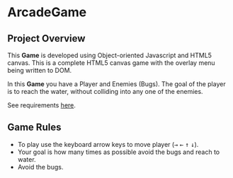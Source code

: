 # ArcadeGame

## Project Overview

This **Game** is developed using Object-oriented Javascript and HTML5 canvas. This is a complete HTML5 canvas game with the overlay menu being written to DOM.

In this **Game** you have a Player and Enemies (Bugs). The goal of the player is to reach the water, without colliding into any one of the enemies.

See requirements [here](https://classroom.udacity.com/courses/ud015). 

## Game Rules

- To play use the keyboard arrow keys to move player (<kbd>&rarr;</kbd> <kbd>&larr;</kbd> <kbd>&uarr;</kbd> <kbd>&darr;</kbd>).
- Your goal is how many times as possible avoid the bugs and reach to water.
- Avoid the bugs.

